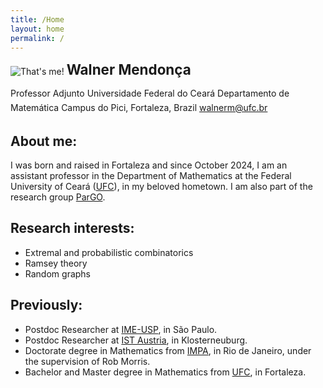 ```yaml
---
title: /Home
layout: home
permalink: /
---
```


<div class="opening">
<img src="{{site.baseurl}}/assets/images/me-rome.jpg" alt="That's me!">
<b style="font-size:160%"> Walner Mendonça </b>
<br/>
<p style="line-height: 1.6;">
Professor Adjunto
Universidade Federal do Ceará
Departamento de Matemática
Campus do Pici, Fortaleza, Brazil
<a href= "mailto:walnerm@ufc.br">walnerm@ufc.br</a>
</p>
</div>

## About me:
I was born and raised in Fortaleza and since October 2024, I am an assistant professor in the Department of Mathematics at the Federal University of Ceará ([UFC](https://matematica.ufc.br/pt/apresentacao/)), in my beloved hometown. I am also part of the research group [ParGO](https://pargo.ufc.br/pt/apresentacao/).

## Research interests:
 - Extremal and probabilistic combinatorics
 - Ramsey theory
 - Random graphs

## Previously:
 - Postdoc Researcher at [IME-USP](https://www.ime.usp.br/), in São Paulo.
 - Postdoc Researcher at [IST Austria](https://ist.ac.at/home), in Klosterneuburg.
 - Doctorate degree in Mathematics from [IMPA](https://impa.br/en_US/), in Rio de Janeiro, under the supervision of Rob Morris.
 - Bachelor and Master degree in Mathematics from [UFC](http://www.mat.ufc.br/), in Fortaleza.
